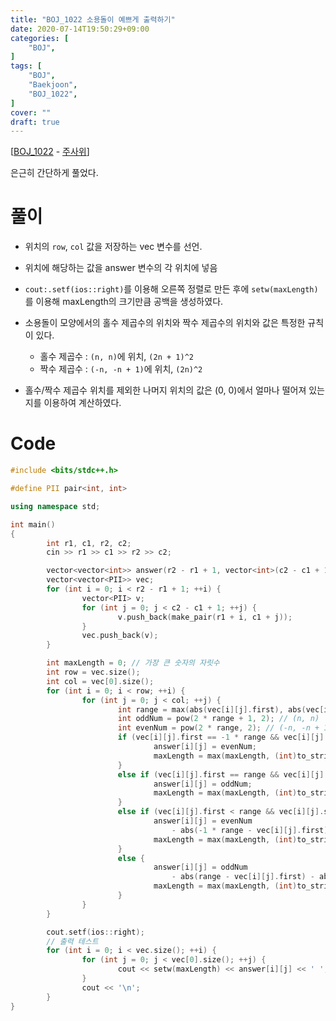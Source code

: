 ```yaml
---
title: "BOJ_1022 소용돌이 예쁘게 출력하기"
date: 2020-07-14T19:50:29+09:00
categories: [
	"BOJ",
]
tags: [
	"BOJ",
	"Baekjoon",
	"BOJ_1022",
]
cover: ""
draft: true
---
```


[[BOJ_1022](https://www.acmicpc.net/problem/1022) - [주사위](https://www.acmicpc.net/problem/1022)]

은근히 간단하게 풀었다.

# 풀이

- 위치의 `row`, `col` 값을 저장하는 vec 변수를 선언.

- 위치에 해당하는 값을 answer 변수의 각 위치에 넣음

- `cout:.setf(ios::right)`를 이용해 오른쪽 정렬로 만든 후에 `setw(maxLength)`를 이용해 maxLength의 크기만큼 공백을 생성하였다.

- 소용돌이 모양에서의 홀수 제곱수의 위치와 짝수 제곱수의 위치와 값은 특정한 규칙이 있다.

  - 홀수 제곱수 : `(n, n)`에 위치, `(2n + 1)^2`
  - 짝수 제곱수 : `(-n, -n + 1)`에 위치, `(2n)^2`

- 홀수/짝수 제곱수 위치를 제외한 나머지 위치의 값은 (0, 0)에서 얼마나 떨어져 있는지를 이용하여 계산하였다.

# Code

```C++
#include <bits/stdc++.h>

#define PII pair<int, int>

using namespace std;

int main()
{
        int r1, c1, r2, c2;
        cin >> r1 >> c1 >> r2 >> c2;

        vector<vector<int>> answer(r2 - r1 + 1, vector<int>(c2 - c1 + 1, 0));
        vector<vector<PII>> vec;
        for (int i = 0; i < r2 - r1 + 1; ++i) {
                vector<PII> v;
                for (int j = 0; j < c2 - c1 + 1; ++j) {
                        v.push_back(make_pair(r1 + i, c1 + j));
                }
                vec.push_back(v);
        }

        int maxLength = 0; // 가장 큰 숫자의 자릿수
        int row = vec.size();
        int col = vec[0].size();
        for (int i = 0; i < row; ++i) {
                for (int j = 0; j < col; ++j) {
                        int range = max(abs(vec[i][j].first), abs(vec[i][j].second));
                        int oddNum = pow(2 * range + 1, 2); // (n, n)
                        int evenNum = pow(2 * range, 2); // (-n, -n + 1)
                        if (vec[i][j].first == -1 * range && vec[i][j].second == -1 * range + 1) {
                                answer[i][j] = evenNum;
                                maxLength = max(maxLength, (int)to_string(answer[i][j]).size());
                        }
                        else if (vec[i][j].first == range && vec[i][j].second == range) {
                                answer[i][j] = oddNum;
                                maxLength = max(maxLength, (int)to_string(answer[i][j]).size());
                        }
                        else if (vec[i][j].first < range && vec[i][j].second > (-1 * range + 1)) {
                                answer[i][j] = evenNum
                                    - abs(-1 * range - vec[i][j].first) - abs(-1 * range + 1 - vec[i][j].second);
                                maxLength = max(maxLength, (int)to_string(answer[i][j]).size());
                        }
                        else {
                                answer[i][j] = oddNum
                                    - abs(range - vec[i][j].first) - abs(range - vec[i][j].second);
                                maxLength = max(maxLength, (int)to_string(answer[i][j]).size());
                        }
                }
        }

        cout.setf(ios::right);
        // 출력 테스트
        for (int i = 0; i < vec.size(); ++i) {
                for (int j = 0; j < vec[0].size(); ++j) {
                        cout << setw(maxLength) << answer[i][j] << ' ';
                }
                cout << '\n';
        }
}
```
